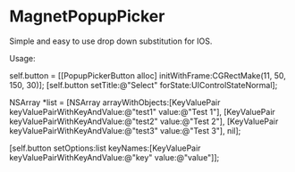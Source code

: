 MagnetPopupPicker
=================

Simple and easy to use drop down substitution for IOS.


Usage: 

self.button = [[PopupPickerButton alloc] initWithFrame:CGRectMake(11, 50, 150, 30)];
[self.button setTitle:@"Select" forState:UIControlStateNormal];
    
NSArray *list = [NSArray arrayWithObjects:[KeyValuePair keyValuePairWithKeyAndValue:@"test1" value:@"Test 1"],
                     [KeyValuePair keyValuePairWithKeyAndValue:@"test2" value:@"Test 2"],
                     [KeyValuePair keyValuePairWithKeyAndValue:@"test3" value:@"Test 3"],
                     nil];
    
[self.button setOptions:list keyNames:[KeyValuePair keyValuePairWithKeyAndValue:@"key" value:@"value"]];